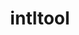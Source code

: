 ---
title: "intltool"
layout: cache
categories: [package, develop-2025-01-19]
meta: {"versions": ["0.51.0"], "compilers": ["gcc@=11.1.0", "gcc@=11.4.0"], "oss": ["ubuntu20.04", "ubuntu22.04"], "platforms": ["linux"], "targets": ["x86_64_v3"], "stacks": ["data-vis-sdk", "e4s", "hep", "root"], "num_specs": 2, "num_specs_by_stack": {"root": 2, "data-vis-sdk": 1, "hep": 1, "e4s": 1}}
spec_details: [{"hash": "lwglgqjuqzhyvikbm7t2vzntjricwjoj", "compiler": "gcc@=11.1.0", "versions": ["0.51.0"], "os": "ubuntu20.04", "platform": "linux", "target": "x86_64_v3", "variants": ["build_system=autotools", "patches=ca9d656"], "stacks": ["root", "data-vis-sdk"], "size": "-", "tarball": "https://binaries.spack.io/develop-2025-01-19/build_cache/linux-ubuntu20.04-x86_64_v3/gcc-11.1.0/intltool-0.51.0/linux-ubuntu20.04-x86_64_v3-gcc-11.1.0-intltool-0.51.0-lwglgqjuqzhyvikbm7t2vzntjricwjoj.spack"}, {"hash": "opx4dwfuolsbluo7vqapi356dmex6dbx", "compiler": "gcc@=11.4.0", "versions": ["0.51.0"], "os": "ubuntu22.04", "platform": "linux", "target": "x86_64_v3", "variants": ["build_system=autotools", "patches=ca9d656"], "stacks": ["hep", "root", "e4s"], "size": "-", "tarball": "https://binaries.spack.io/develop-2025-01-19/build_cache/linux-ubuntu22.04-x86_64_v3/gcc-11.4.0/intltool-0.51.0/linux-ubuntu22.04-x86_64_v3-gcc-11.4.0-intltool-0.51.0-opx4dwfuolsbluo7vqapi356dmex6dbx.spack"}]
---